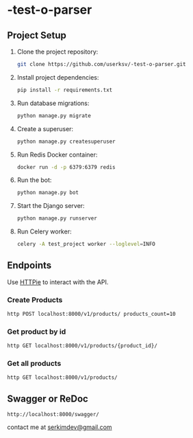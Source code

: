 # -test-o-parser
## Project Setup

1. Clone the project repository:
    ```bash
    git clone https://github.com/userksv/-test-o-parser.git
    ```

2. Install project dependencies:
    ```bash
    pip install -r requirements.txt
    ```

3. Run database migrations:
    ```bash
    python manage.py migrate
    ```

4. Create a superuser:
    ```bash
    python manage.py createsuperuser
    ```

5. Run Redis Docker container:
    ```bash
    docker run -d -p 6379:6379 redis
    ```

6. Run the bot:
    ```bash
    python manage.py bot
    ```

7. Start the Django server:
    ```bash
    python manage.py runserver
    ```

8. Run Celery worker:
    ```bash
    celery -A test_project worker --loglevel=INFO
    ```

## Endpoints

Use [HTTPie](https://httpie.io/) to interact with the API.

### Create Products

```bash
http POST localhost:8000/v1/products/ products_count=10
```

### Get product by id
```bash
http GET localhost:8000/v1/products/{product_id}/
```

### Get all products
```
http GET localhost:8000/v1/products/
```

## Swagger or ReDoc
```
http://localhost:8000/swagger/
```

contact me at serkimdev@gmail.com